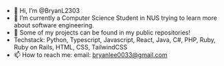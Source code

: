 - 👋 Hi, I’m @BryanL2303
- 🌱 I’m currently a Computer Science Student in NUS trying to learn more about software engineering.
- 💞️ Some of my projects can be found in my public repositories!
- Techstack: Python, Typescript, Javascript, React, Java, C#, PHP, Ruby, Ruby on Rails, HTML, CSS, TailwindCSS
- 📫 How to reach me: 
     email: bryanlee0033@gmail.com

<!---
BryanL2303/BryanL2303 is a ✨ special ✨ repository because its `README.md` (this file) appears on your GitHub profile.
You can click the Preview link to take a look at your changes.
--->
